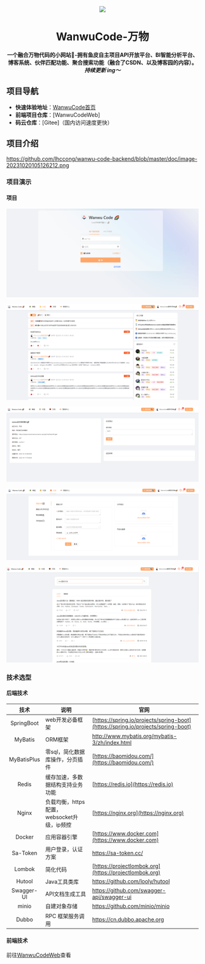<p align="center">
    <a href="" target="_blank">
      <img src="https://qingxin.store/img/wanwu-code-imges/2023/11/06/1/TJ78wiXU-1699254512666.jpeg" width="280" />
    </a>
</p>

<h1 align="center">WanwuCode-万物</h1>
<p align="center"><strong>一个融合万物代码的小网站🌌-拥有鱼皮自主项目API开放平台、BI智能分析平台、博客系统、伙伴匹配功能、聚合搜索功能（融合了CSDN、以及博客园的内容）。<em>持续更新 ing～</em></strong></p>

## 项目导航

- **快速体验地址**：[WanwuCode首页](http://124.70.210.130/)
- **前端项目仓库**：[WanwuCodeWeb]
- **码云仓库**：[Gitee]（国内访问速度更快）

## 项目介绍



https://github.com/lhccong/wanwu-code-backend/blob/master/doc/image-20231020105126212.png

### 项目演示

#### 项目

![image-20231020105126212](/doc/image-20231020105126212.png)

![image-20231020105155593](/doc/image-20231020105155593.png)

![image-20231020105215046](/doc/image-20231020105215046.png)

![image-20231020105235862](/doc/image-20231020105235862.png)

![image-20231020105305192](/doc/image-20231020105305192.png)

### 技术选型

#### 后端技术

|    技术     | 说明                                       | 官网                                                         |
| :---------: | ------------------------------------------ | ------------------------------------------------------------ |
| SpringBoot  | web开发必备框架                            | [https://spring.io/projects/spring-boot](https://spring.io/projects/spring-boot) |
|   MyBatis   | ORM框架                                    | http://www.mybatis.org/mybatis-3/zh/index.html               |
| MyBatisPlus | 零sql，简化数据库操作，分页插件            | [https://baomidou.com/](https://baomidou.com/)               |
|    Redis    | 缓存加速，多数据结构支持业务功能           | [https://redis.io](https://redis.io)                         |
|    Nginx    | 负载均衡，https配置，websocket升级，ip频控 | [https://nginx.org](https://nginx.org)                       |
|   Docker    | 应用容器引擎                               | [https://www.docker.com](https://www.docker.com)             |
|  Sa-Token   | 用户登录，认证方案                         | https://sa-token.cc/                                         |
|   Lombok    | 简化代码                                   | [https://projectlombok.org](https://projectlombok.org)       |
|   Hutool    | Java工具类库                               | https://github.com/looly/hutool                              |
| Swagger-UI  | API文档生成工具                            | https://github.com/swagger-api/swagger-ui                    |
|    minio    | 自建对象存储                               | https://github.com/minio/minio                               |
|    Dubbo    | RPC 框架服务调用                           | https://cn.dubbo.apache.org                                  |

#### 前端技术

前往[WanwuCodeWeb](https://github.com/lhccong/wanwu-code-frontend)查看

